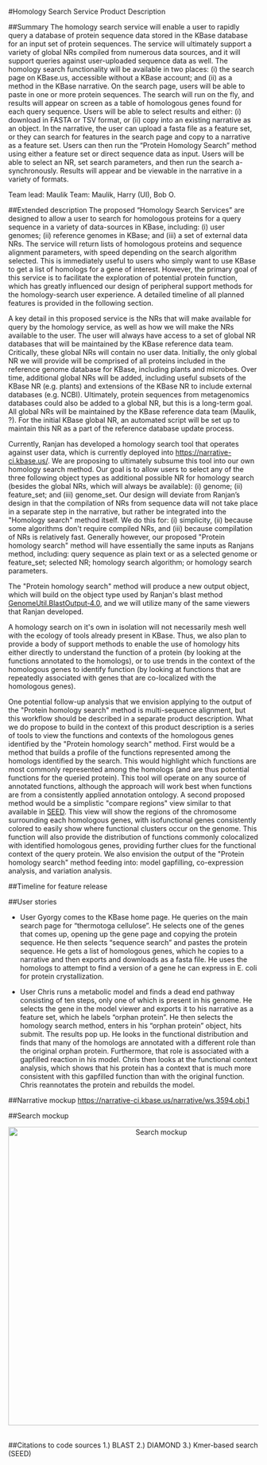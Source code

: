 #Homology Search Service Product Description

##Summary
The homology search service will enable a user to rapidly query a database of protein sequence data stored in the KBase database for an input set of protein sequences. The service will ultimately support a variety of global NRs compiled from numerous data sources, and it will support queries against user-uploaded sequence data as well. The homology search functionality will be available in two places: (i) the search page on KBase.us, accessible without a KBase account; and (ii) as a method in the KBase narrative. On the search page, users will be able to paste in one or more protein sequences. The search will run on the fly, and results will appear on screen as a table of homologous genes found for each query sequence. Users will be able to select results and either: (i) download in FASTA or TSV format, or (ii) copy into an existing narrative as an object. In the narrative, the user can upload a fasta file as a feature set, or they can search for features in the search page and copy to a narrative as a feature set. Users can then run the “Protein Homology Search” method using either a feature set or direct sequence data as input. Users will be able to select an NR, set search parameters, and then run the search a-synchronously. Results will appear and be viewable in the narrative in a variety of formats.

Team lead: Maulik
Team: Maulik, Harry (UI), Bob O.

##Extended description
The proposed “Homology Search Services” are designed to allow a user to search for homologous proteins for a query sequence in a variety of data-sources in KBase, including: (i) user genomes; (ii) reference genomes in KBase; and (iii) a set of external data NRs. The service will return lists of homologous proteins and sequence alignment parameters, with speed depending on the search algorithm selected. This is immediately useful to users who simply want to use KBase to get a list of homologs for a gene of interest. However, the primary goal of this service is to facilitate the exploration of potential protein function, which has greatly influenced our design of peripheral support methods for the homology-search user experience. A detailed timeline of all planned features is provided in the following section.

A key detail in this proposed service is the NRs that will make available for query by the homology service, as well as how we will make the NRs available to the user. The user will always have access to a set of global NR databases that will be maintained by the KBase reference data team. Critically, these global NRs will contain no user data. Initially, the only global NR we will provide will be comprised of all proteins included in the reference genome database for KBase, including plants and microbes. Over time, additional global NRs will be added, including useful subsets of the KBase NR (e.g. plants) and extensions of the KBase NR to include external databases (e.g. NCBI). Ultimately, protein sequences from metagenomics databases could also be added to a global NR, but this is a long-term goal. All global NRs will be maintained by the KBase reference data team (Maulik, ?). For the initial KBase global NR, an automated script will be set up to maintain this NR as a part of the reference database update process.

Currently, Ranjan has developed a homology search tool that operates against user data, which is currently deployed into https://narrative-ci.kbase.us/. We are proposing to ultimately subsume this tool into our own homology search method. Our goal is to allow users to select any of the three following object types as additional possible NR for homology search (besides the global NRs, which will always be available): (i) genome; (ii) feature_set; and (iii) genome_set. Our design will deviate from Ranjan’s design in that the compilation of NRs from sequence data will not take place in a separate step in the narrative, but rather be integrated into the "Homology search" method itself. We do this for: (i) simplicity, (ii) because some algorithms don't require compiled NRs, and (iii) because compilation of NRs is relatively fast. Generally however, our proposed "Protein homology search" method will have essentially the same inputs as Ranjans method, including: query sequence as plain text or as a selected genome or feature_set; selected NR; homology search algorithm; or homology search parameters.

The "Protein homology search" method will produce a new output object, which will build on the object type used by Ranjan's blast method [GenomeUtil.BlastOutput‑4.0](https://narrative-ci.kbase.us/functional-site/#/spec/type/GenomeUtil.BlastOutput-4.0), and we will utilize many of the same viewers that Ranjan developed. 

A homology search on it's own in isolation will not necessarily mesh well with the ecology of tools already present in KBase. Thus, we also plan to provide a body of support methods to enable the use of homology hits either directly to understand the function of a protein (by looking at the functions annotated to the homologs), or to use trends in the context of the homologous genes to identify function (by looking at functions that are repeatedly associated with genes that are co-localized with the homologous genes).

One potential follow-up analysis that we envision applying to the output of the "Protein homology search" method is multi-sequence alignment, but this workflow should be described in a separate product description. What we do propose to build in the context of this product description is a series of tools to view the functions and contexts of the homologous genes identified by the "Protein homology search" method. First would be a method that builds a profile of the functions represented among the homologs identified by the search. This would highlight which functions are most commonly represented among the homologs (and are thus potential functions for the queried protein). This tool will operate on any source of annotated functions, although the approach will work best when functions are from a consistently applied annotation ontology. A second proposed method would be a simplistic "compare regions" view similar to that available in [SEED](http://pubseed.theseed.org/?page=Annotation&feature=fig|1148.72.peg.2809). This view will show the regions of the chromosome surrounding each homologous genes, with isofunctional genes consistently colored to easily show where functional clusters occur on the genome. This function will also provide the distribution of functions commonly colocalized with identified homologous genes, providing further clues for the functional context of the query protein. We also envision the output of the "Protein homology search" method feeding into: model gapfilling, co-expression analysis, and variation analysis.

##Timeline for feature release


##User stories
+	User Gyorgy comes to the KBase home page. He queries on the main search page for “thermotoga cellulose”. He selects one of the genes that comes up, opening up the gene page and copying the protein sequence. He then selects “sequence search” and pastes the protein sequence. He gets a list of homologous genes, which he copies to a narrative and then exports and downloads as a fasta file. He uses the homologs to attempt to find a version of a gene he can express in E. coli for protein crystallization.

+	User Chris runs a metabolic model and finds a dead end pathway consisting of ten steps, only one of which is present in his genome. He selects the gene in the model viewer and exports it to his narrative as a feature set, which he labels “orphan protein”. He then selects the homology search method, enters in his “orphan protein” object, hits submit. The results pop up. He looks in the functional distribution and finds that many of the homologs are annotated with a different role than the original orphan protein. Furthermore, that role is associated with a gapfilled reaction in his model. Chris then looks at the functional context analysis, which shows that his protein has a context that is much more consistent with this gapfilled function than with the original function. Chris reannotates the protein and rebuilds the model.

##Narrative mockup
https://narrative-ci.kbase.us/narrative/ws.3594.obj.1

##Search mockup
<center>
<img src=https://github.com/kbase/roadmap/new/master/images/homology_search_search_mockup.png  alt="Search mockup" style="height: 600px;"/>
</center>
<br/>

##Citations to code sources
1.) BLAST
2.) DIAMOND
3.) Kmer-based search (SEED)
